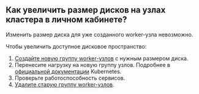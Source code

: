 ## Как увеличить размер дисков на узлах кластера в личном кабинете? 

<!--- заменить на кат, когда вопросов станет больше, чем один --->

Изменить размер диска для уже созданного worker-узла невозможно. 

Чтобы увеличить доступное дисковое пространство:

1. [Создайте новую группу worker-узлов](https://cloud.vk.com/docs/kubernetes/k8s/instructions/manage-node-group#dobavit_gruppu_worker_uzlov) с нужным размером диска.
1. Перенесите нагрузку на новую группу узлов. Подробнее в [официальной документации](https://kubernetes.io/docs/home/) Kubernetes.
1. Проверьте работоспособность сервисов.
1. [Удалите старую группу worker-узлов](https://cloud.vk.com/docs/kubernetes/k8s/instructions/manage-node-group#udalit_gruppu_uzlov).